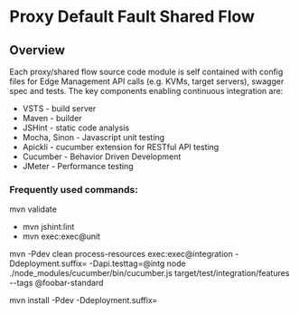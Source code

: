 # Proxy Default Fault Shared Flow

## Overview
Each proxy/shared flow source code module is self contained with config files for Edge Management API calls (e.g. KVMs, target servers), swagger spec and tests.
The key components enabling continuous integration are:
* VSTS - build server
* Maven - builder
* JSHint - static code analysis
* Mocha, Sinon - Javascript unit testing
* Apickli - cucumber extension for RESTful API testing
* Cucumber - Behavior Driven Development
* JMeter - Performance testing

### Frequently used commands:
mvn validate
- mvn jshint:lint
- mvn exec:exec@unit

mvn -Pdev clean process-resources exec:exec@integration -Ddeployment.suffix= -Dapi.testtag=@intg
node ./node_modules/cucumber/bin/cucumber.js target/test/integration/features --tags @foobar-standard

mvn install -Pdev -Ddeployment.suffix= 
